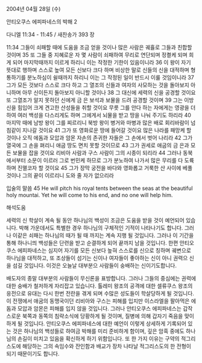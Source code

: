 2004년 04월 28일 (수)

안티오쿠스 에피파네스의 박해 2



다니엘 11:34 - 11:45 / 새찬송가 393 장


11:34 그들이 쇠패할 때에 도움을 조금 얻을 것이나 많은 사람은 궤휼로 그들과 친합할 것이며 35 또 그들 중 지혜로운 자 몇 사람이 쇠패하여 무리로 연단되며 정켤케 되며 희게 되어 마지막때까지 이르게 하리니 이는 작정한 기한이 있음이니라 36 이 왕이 자기 뜻대로 행하며 스스로 높여 모든 신보다 크다 하며 비상한 말로 신들의 신을 대적하며 형통하기를 분노하심이 쉴때까지 하리니 이는 그 작정된 일이 반드시 이룰 것임이니라 37 그가 모든 것보다 스스로 크다 하고 그 열조의 신들과 여자의 사모하는 것을 돌아보지 아니하며 아무 신이든지 돌아보지 아니할 것이나 38 그 대신에 세력의 신을 공경할 것이요 또 그열조가 알지 못하던 신에게 금 은 보석과 보물을 드려 공경할 것이며 39 그는 이방 신을 힘입어 크게 견고한 산성들을 취할 것이요 무릇 그를 안다 하는 자에게는 영광을 더하여 여러 백성을 다스리게도 하며 그에게서 뇌물을 받고 땅을 나눠 주기도 하리라 40 마지막 때에 남방 왕이 그를 찌르리니 북방 왕이 병거와 마병과 많은 배로 회리바람이 넘침같이 지나갈 것이요 41 그가 또 영화로운 땅에 들어갈 것이요 많은 나라를 패망케 할 것이나 오직 에돔과 모압과 암몬 자손의 존귀한 자들은 그 손에서 벗어 나리라 42 그가 열국에 그 손을 펴리니 애굽 땅도 면치 못할 것이므로 43 그가 권세로 애굽의 금 은과 모든 보물을 잡을 것이요 리비아 사람과 구스 사람이 그의 시종이 되리라 44 그러나 동북에서부터 소문이 이르러 그로 번민케 하므로 그가 분노하여 나가서 많은 무리를 다 도륙하며 진멸코자 할 것이요 45 그가 장막 궁전을 바다와 영화롭고 거룩한 산 사이에 베풀 것이나 그의 끝이 이르리니 도와 줄 자가 없으리라

입술의 말씀
45 He will pitch his royal tents between the seas at the beautiful holy mountai.  Yet he will come to his end, and no one will help him.

해석도움





세력의 신
학살이 계속 될 동안 하나님의 백성이 조금은 도움을 받을 것이 예언되어 있습니다.  박해 가운데서도 특별한 경우 하나님의 구체적인 기적이 나타나기도 합니다.   그러나 이같은 쇠패는 하나님의 때가 될 때 까지는 계속 지행 될 것입니다.  그러나 이 기간을 통해 하나니믜 백성들은 단련을 받고 순결하게 되어 끝까지 남을 것입니다.  한편 안티오쿠스 에피파네스는 심지어 자기를 모든 신보다 높혀 스스로를 신으로 칭하며 궤변으로 하나님을 대적하고, 또 조상들이 섬기는 신이나 여자들이 좋아하는 신이 아니 권력으 신을 섬길 것입니다.  이것은 오늘날 대부분으 사람들이 숭배하는 신이기도합니다.

배도자의 종말
대부분의 사람들이 무신론을 표방합니다.  그러나 그들의 중심에는 권력에 대한 숭배가 철저하게 자리잡고 있습니다.  톨레미 왕조의 공격에 대한 셀류쿠스 왕조의 응전으로 유대는 다시 한번 전란을 겪게 되며 수많은 성도들이 학살당하게 될 것입니다.  이 전쟁에서 애굼의 동맹국이던 리비아와 구스는 피해를 입지만 이스라엘을 팔아먹은 에돔과 모압과 암몬은 피해를 입지 않을 것입니다.  그러나 안티오쿠스 에피파네스는 갑작스로운 북쪽과 동쪽의 침략소식에 당황하게 될 것이며, 질병에 의해 갑자기 죽음을 맞이하게 될 것입니다.  안티오쿠스 에피파네스에 대한 예언이 이렇게 상세하게 기록되어 있는 것은 하나님의 백성들로 하여금 박해를 미리 준비하게 함이며, 깊은 암흑 중에도 하나님의 손길이 미치고 있음을 확신하게 하기 위함입니다.  또 한 가지 이유는 구약의 적그리스도에 해당하는 그의 속임수와 잔인함과 배교가 장차 나타날 적그리스도의 한 전형이 되기 때문이기도 합니다.